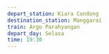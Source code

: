 ```yaml
---
depart_station: Kiara Condong
destination_station: Manggarai
train: Argo Parahyangan
depart_day: Selasa
time: 19:30
---
```

